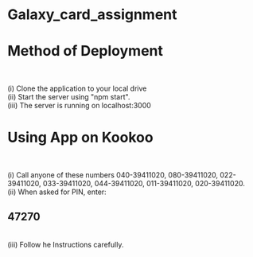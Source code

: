 # Galaxy_card_assignment

<h1> Method of Deployment </h1>
<br />

(i) Clone the application to your local drive <br />
(ii) Start the server using "npm start".
<br />
(iii) The server is running on localhost:3000
<br /> 

<h1> Using App on Kookoo </h1>
<br />

(i) Call anyone of these numbers 040-39411020, 080-39411020, 022-39411020, 033-39411020, 044-39411020, 011-39411020, 020-39411020. <br />
(ii) When asked for PIN, enter: <h2>47270</h2><br />
(iii) Follow he Instructions carefully. <br />

